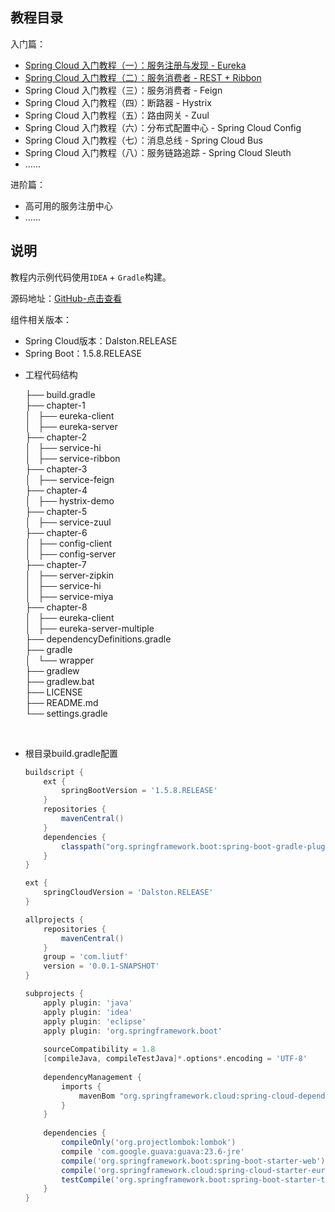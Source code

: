 

## 教程目录

入门篇：

* [Spring Cloud 入门教程（一）：服务注册与发现 - Eureka](https://www.liutf.com/4168889957.html)
* [Spring Cloud 入门教程（二）：服务消费者 - REST + Ribbon](https://www.liutf.com/2301894310.html) 
* Spring Cloud 入门教程（三）：服务消费者 - Feign
* Spring Cloud 入门教程（四）：断路器 - Hystrix
* Spring Cloud 入门教程（五）：路由网关 - Zuul
* Spring Cloud 入门教程（六）：分布式配置中心 - Spring Cloud Config
* Spring Cloud 入门教程（七）：消息总线 - Spring Cloud Bus
* Spring Cloud 入门教程（八）：服务链路追踪 - Spring Cloud Sleuth
* ……



进阶篇：

* 高可用的服务注册中心
* ……

<!-- more -->



## 说明

教程内示例代码使用`IDEA`  + `Gradle`构建。

源码地址：[GitHub-点击查看](https://github.com/liutf/my-spring-cloud)

组件相关版本：

- Spring Cloud版本：Dalston.RELEASE
- Spring Boot：1.5.8.RELEASE

* 工程代码结构

  ├── build.gradle  
  ├── chapter-1  
  │   ├── eureka-client  
  │   ├── eureka-server  
  ├── chapter-2  
  │   ├── service-hi  
  │   ├── service-ribbon  
  ├── chapter-3  
  │   ├── service-feign  
  ├── chapter-4  
  │   ├── hystrix-demo  
  ├── chapter-5  
  │   ├── service-zuul  
  ├── chapter-6  
  │   ├── config-client  
  │   ├── config-server  
  ├── chapter-7  
  │   ├── server-zipkin  
  │   ├── service-hi  
  │   ├── service-miya  
  ├── chapter-8  
  │   ├── eureka-client  
  │   ├── eureka-server-multiple  
  ├── dependencyDefinitions.gradle  
  ├── gradle  
  │   └── wrapper  
  ├── gradlew  
  ├── gradlew.bat  
  ├── LICENSE  
  ├── README.md  
  └── settings.gradle  

  ​

* 根目录build.gradle配置

  ```groovy
  buildscript {
      ext {
          springBootVersion = '1.5.8.RELEASE'
      }
      repositories {
          mavenCentral()
      }
      dependencies {
          classpath("org.springframework.boot:spring-boot-gradle-plugin:${springBootVersion}")
      }
  }

  ext {
      springCloudVersion = 'Dalston.RELEASE'
  }

  allprojects {
      repositories {
          mavenCentral()
      }
      group = 'com.liutf'
      version = '0.0.1-SNAPSHOT'
  }

  subprojects {
      apply plugin: 'java'
      apply plugin: 'idea'
      apply plugin: 'eclipse'
      apply plugin: 'org.springframework.boot'
    
      sourceCompatibility = 1.8
      [compileJava, compileTestJava]*.options*.encoding = 'UTF-8'
    
      dependencyManagement {
          imports {
              mavenBom "org.springframework.cloud:spring-cloud-dependencies:${springCloudVersion}"
          }
      }
    
      dependencies {
          compileOnly('org.projectlombok:lombok')
          compile 'com.google.guava:guava:23.6-jre'
          compile('org.springframework.boot:spring-boot-starter-web')
          compile('org.springframework.cloud:spring-cloud-starter-eureka')
          testCompile('org.springframework.boot:spring-boot-starter-test')
      }
  }
  ```

